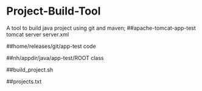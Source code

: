 # Project-Build-Tool
A tool to build java project using git and maven;
##apache-tomcat-app-test
tomcat server
server.xml

##home/releases/git/app-test
code

##nh/appdir/java/app-test/ROOT
class

##build_project.sh


##projects.txt

